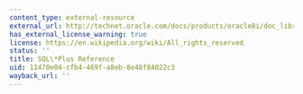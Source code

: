 ```yaml
---
content_type: external-resource
external_url: http://technet.oracle.com/docs/products/oracle8i/doc_library/817_doc/server.817/a82950/toc.htm
has_external_license_warning: true
license: https://en.wikipedia.org/wiki/All_rights_reserved
status: ''
title: SQL\*Plus Reference
uid: 11470e04-cfb4-469f-a8eb-8e48f84022c3
wayback_url: ''
---
```

